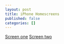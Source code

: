 ```yaml
---
layout: post
title: iPhone Homescreens
published: false
categories: []
---
```


[Screen one](/img/blog/2011-12-22-homescreen1.png)
[Screen two](/img/blog/2011-12-22-homescreen2.png)